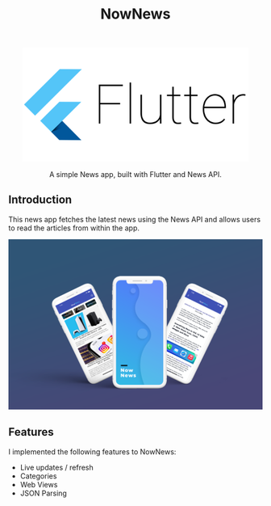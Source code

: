 <h1 align="center"> NowNews </h1> <br>
<p align="center">
  <a href="https://gitpoint.co/">
    <img alt="Flutter" title="GitPoint" src="flutter_logo.png" width="450">
  </a>
</p>

<p align="center">
  A simple News app, built with Flutter and News API.
</p>


## Introduction

This news app fetches the latest news using the News API and allows users to read the articles from within the app.

<p align="center">
  <img src = "NowNews.png" width=700>
</p>

## Features

I implemented the following features to NowNews:

* Live updates / refresh
* Categories
* Web Views
* JSON Parsing
